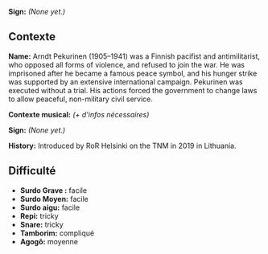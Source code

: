 **Sign:** *(None yet.)*

## Contexte

**Name:** Arndt Pekurinen (1905–1941) was a Finnish pacifist and antimilitarist,
who opposed all forms of violence, and refused to join the war. He was
imprisoned after he became a famous peace symbol, and his hunger strike was
supported by an extensive international campaign. Pekurinen was executed without
a trial. His actions forced the government to change laws to allow peaceful,
non-military civil service.

**Contexte musical:** *(+ d'infos nécessaires)*

**Sign:** *(None yet.)*

**History:** Introduced by RoR Helsinki on the TNM in 2019 in Lithuania.

## Difficulté

* **Surdo Grave :** facile
* **Surdo Moyen:** facile
* **Surdo aigu:** facile
* **Repi:** tricky
* **Snare:** tricky
* **Tamborim:** compliqué
* **Agogô:** moyenne
